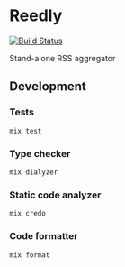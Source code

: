 # Reedly

[![Build Status](https://travis-ci.org/lucerion/reedly.svg?branch=master)](https://travis-ci.org/lucerion/reedly)

Stand-alone RSS aggregator


## Development

### Tests

    mix test

### Type checker

    mix dialyzer

### Static code analyzer

    mix credo

### Code formatter

    mix format
